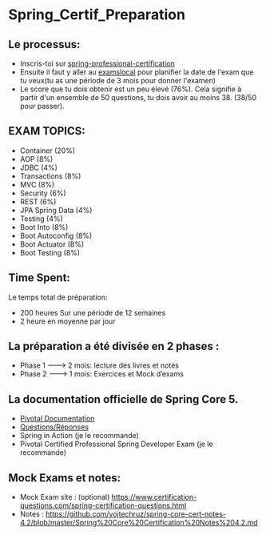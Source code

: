 # Spring_Certif_Preparation

## Le processus:
 
- Inscris-toi sur [spring-professional-certification](https://pivotal.io/training/certification/spring-professional-certification)
- Ensuite il faut y aller au [examslocal](https://www.examslocal.com/) pour planifier la date de l'exam que tu veux(tu as une période de 3 mois pour donner l'examen)
- Le score que tu dois obtenir est un peu élevé (76%). Cela signifie à partir d'un ensemble de 50 questions, tu dois avoir au moins 38. (38/50 pour passer).

## EXAM TOPICS:
- Container (20%)
- AOP (8%)
- JDBC (4%)
- Transactions (8%)
- MVC (8%)
- Security (6%)
- REST (6%)
- JPA Spring Data (4%)
- Testing (4%)
- Boot Into (8%)
- Boot Autoconfig (8%)
- Boot Actuator (8%)
- Boot Testing (8%)


## Time Spent:

 Le temps total de préparation:
- 200 heures Sur une période de 12 semaines
- 2 heure en moyenne par jour

## La préparation a été divisée en 2 phases :

- Phase 1 ---> 2 mois: lecture des livres et notes
- Phase 2 ---> 1 mois: Exercices et Mock d’exams

## La documentation officielle de Spring Core 5.
- [Pivotal Documentation](https://github.com/aalloum/Spring_Tools/tree/master/Spring_Certif_Preparation/Pivotal_Documentation)
- [Questions/Réponses](https://github.com/MrR0807/SpringCertification5.0)
- Spring in Action (je le recommande)
- Pivotal Certified Professional Spring Developer Exam (je le recommande)

## Mock Exams et notes:

- Mock Exam site : (optional) https://www.certification-questions.com/spring-certification-questions.html
- Notes : https://github.com/vojtechruz/spring-core-cert-notes-4.2/blob/master/Spring%20Core%20Certification%20Notes%204.2.md
